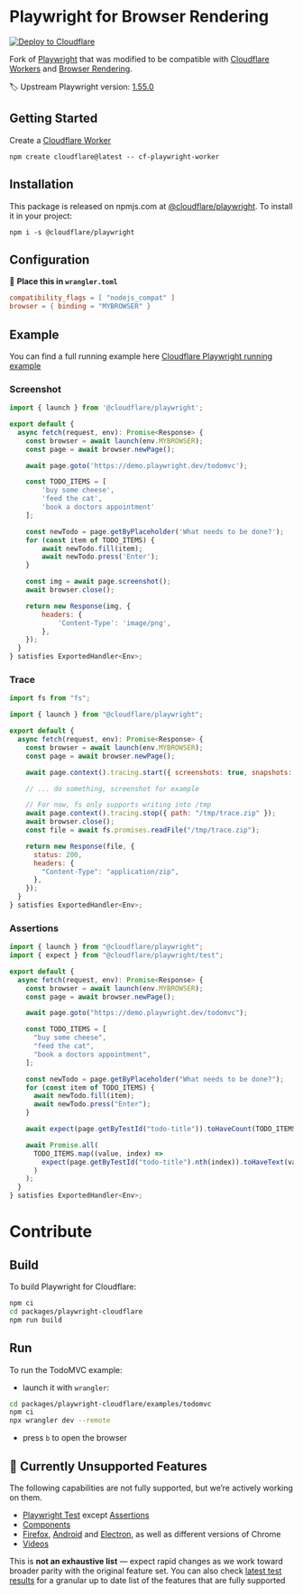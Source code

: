 # Playwright for Browser Rendering

[![Deploy to Cloudflare](https://deploy.workers.cloudflare.com/button)](https://deploy.workers.cloudflare.com/?url=https://github.com/cloudflare/playwright/tree/main/packages/playwright-cloudflare/examples/todomvc)

Fork of [Playwright](https://github.com/microsoft/playwright/) that was modified to be compatible with [Cloudflare Workers](https://developers.cloudflare.com/workers/) and [Browser Rendering](https://developers.cloudflare.com/browser-rendering/).

🏷️ Upstream Playwright version: [1.55.0](https://github.com/microsoft/playwright/releases/tag/v1.54.1)

## Getting Started

Create a [Cloudflare Worker](https://developers.cloudflare.com/workers/get-started/guide/_)

```Shell
npm create cloudflare@latest -- cf-playwright-worker
```

## Installation

This package is released on npmjs.com at [@cloudflare/playwright](https://www.npmjs.com/package/@cloudflare/playwright). To install it in your project:

```Shell
npm i -s @cloudflare/playwright
```

## Configuration

📄 **Place this in `wrangler.toml`**

```toml
compatibility_flags = [ "nodejs_compat" ]
browser = { binding = "MYBROWSER" }
```

## Example

You can find a full running example here [Cloudflare Playwright running example](https://github.com/cloudflare/playwright/tree/main/packages/playwright-cloudflare/examples/todomvc)

### Screenshot

```js
import { launch } from '@cloudflare/playwright';

export default {
  async fetch(request, env): Promise<Response> {
    const browser = await launch(env.MYBROWSER);
    const page = await browser.newPage();

    await page.goto('https://demo.playwright.dev/todomvc');

    const TODO_ITEMS = [
        'buy some cheese',
        'feed the cat',
        'book a doctors appointment'
    ];

    const newTodo = page.getByPlaceholder('What needs to be done?');
    for (const item of TODO_ITEMS) {
        await newTodo.fill(item);
        await newTodo.press('Enter');
    }

    const img = await page.screenshot();
    await browser.close();

    return new Response(img, {
        headers: {
            'Content-Type': 'image/png',
        },
    });
  }
} satisfies ExportedHandler<Env>;
```

### Trace

```js
import fs from "fs";

import { launch } from "@cloudflare/playwright";

export default {
  async fetch(request, env): Promise<Response> {
    const browser = await launch(env.MYBROWSER);
    const page = await browser.newPage();

    await page.context().tracing.start({ screenshots: true, snapshots: true });

    // ... do something, screenshot for example

    // For now, fs only supports writing into /tmp
    await page.context().tracing.stop({ path: "/tmp/trace.zip" });
    await browser.close();
    const file = await fs.promises.readFile("/tmp/trace.zip");

    return new Response(file, {
      status: 200,
      headers: {
        "Content-Type": "application/zip",
      },
    });
  }
} satisfies ExportedHandler<Env>;
```

### Assertions

```js
import { launch } from "@cloudflare/playwright";
import { expect } from "@cloudflare/playwright/test";

export default {
  async fetch(request, env): Promise<Response> {
    const browser = await launch(env.MYBROWSER);
    const page = await browser.newPage();

    await page.goto("https://demo.playwright.dev/todomvc");

    const TODO_ITEMS = [
      "buy some cheese",
      "feed the cat",
      "book a doctors appointment",
    ];

    const newTodo = page.getByPlaceholder("What needs to be done?");
    for (const item of TODO_ITEMS) {
      await newTodo.fill(item);
      await newTodo.press("Enter");
    }

    await expect(page.getByTestId("todo-title")).toHaveCount(TODO_ITEMS.length);

    await Promise.all(
      TODO_ITEMS.map((value, index) =>
        expect(page.getByTestId("todo-title").nth(index)).toHaveText(value)
      )
    );
  }
} satisfies ExportedHandler<Env>;
```

# Contribute

## Build

To build Playwright for Cloudflare:

```sh
npm ci
cd packages/playwright-cloudflare
npm run build
```

## Run

To run the TodoMVC example:

- launch it with `wrangler`:

```sh
cd packages/playwright-cloudflare/examples/todomvc
npm ci
npx wrangler dev --remote
```

- press `b` to open the browser

## 🚧 Currently Unsupported Features

The following capabilities are not fully supported, but we’re actively working on them.

- [Playwright Test](https://playwright.dev/docs/test-configuration) except [Assertions](https://playwright.dev/docs/test-assertions)
- [Components](https://playwright.dev/docs/test-components)
- [Firefox](https://playwright.dev/docs/api/class-playwright#playwright-firefox), [Android](https://playwright.dev/docs/api/class-android) and [Electron](https://playwright.dev/docs/api/class-electron), as well as different versions of Chrome
- [Videos](https://playwright.dev/docs/videos)

This is **not an exhaustive list** — expect rapid changes as we work toward broader parity with the original feature set. You can also check [latest test results](https://playwright-full-test-report.pages.dev/) for a granular up to date list of the features that are fully supported
